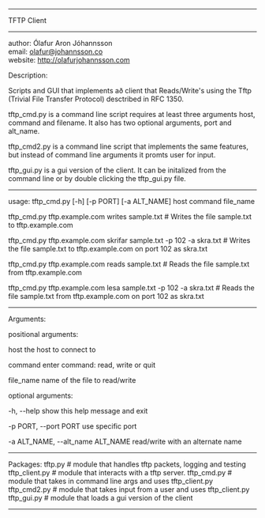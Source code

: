 **************************************************

TFTP Client

**************************************************

author: Ólafur Aron Jóhannsson<br>
email: olafur@johannsson.co<br>
website: http://olafurjohannsson.com<br>

Description:

Scripts and GUI that implements að client that Reads/Write's using the Tftp (Trivial File Transfer Protocol) desctribed in RFC 1350.

tftp_cmd.py is a command line script requires at least three arguments host, command and filename. It also has two optional arguments, port and alt_name.

tftp_cmd2.py is a command line script that implements the same features, but instead of command line arguments it promts user for input.

tftp_gui.py is a gui version of the client. It can be initalized from the command line or by double clicking the tftp_gui.py file.


**************************************************

usage: tftp_cmd.py [-h] [-p PORT] [-a ALT_NAME] host command file_name

tftp_cmd.py tftp.example.com writes sample.txt
	# Writes the file sample.txt to tftp.example.com

tftp_cmd.py tftp.example.com skrifar sample.txt -p 102 -a skra.txt 
	# Writes the file sample.txt to tftp.example.com on port 102 as skra.txt

tftp_cmd.py tftp.example.com reads sample.txt
	# Reads the file sample.txt from tftp.example.com

tftp_cmd.py tftp.example.com lesa sample.txt -p 102 -a skra.txt 
	# Reads the file sample.txt from tftp.example.com on port 102 as skra.txt


**************************************************

Arguments:

positional arguments:

  host                  the host to connect to

  command               enter command: read, write or quit

  file_name             name of the file to read/write

optional arguments:

  -h, --help            show this help message and exit

  -p PORT, --port PORT  use specific port

  -a ALT_NAME, --alt_name ALT_NAME
                        read/write with an alternate name



**************************************************

Packages:
	tftp.py # module that handles tftp packets, logging and testing
	tftp_client.py # module that interacts with a tftp server.
	tftp_cmd.py # module that takes in command line args and uses tftp_client.py
	tftp_cmd2.py # module that takes input from a user and uses tftp_client.py
	tftp_gui.py # module that loads a gui version of the client
	
		
**************************************************
